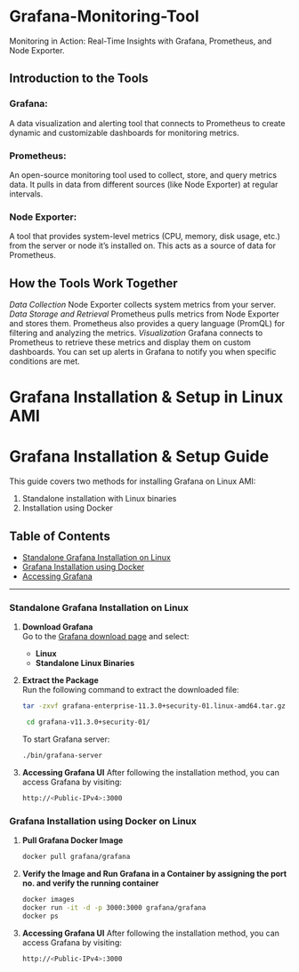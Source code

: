 # Grafana-Monitoring-Tool
Monitoring in Action: Real-Time Insights with Grafana, Prometheus, and Node Exporter.
## Introduction to the Tools
### Grafana: 
A data visualization and alerting tool that connects to Prometheus to create dynamic and customizable dashboards for monitoring metrics.
### Prometheus:
An open-source monitoring tool used to collect, store, and query metrics data. It pulls in data from different sources (like Node Exporter) at regular intervals.
### Node Exporter:
A tool that provides system-level metrics (CPU, memory, disk usage, etc.) from the server or node it’s installed on. This acts as a source of data for Prometheus.
## How the Tools Work Together
*Data Collection* Node Exporter collects system metrics from your server.
*Data Storage and Retrieval* Prometheus pulls metrics from Node Exporter and stores them. Prometheus also provides a query language (PromQL) for filtering and analyzing the metrics.
*Visualization* Grafana connects to Prometheus to retrieve these metrics and display them on custom dashboards. You can set up alerts in Grafana to notify you when specific conditions are met.

# Grafana Installation & Setup in Linux AMI
# Grafana Installation & Setup Guide

This guide covers two methods for installing Grafana on Linux AMI:
1. Standalone installation with Linux binaries
2. Installation using Docker

## Table of Contents
- [Standalone Grafana Installation on Linux](#standalone-grafana-installation-on-linux)
- [Grafana Installation using Docker](#grafana-installation-using-docker)
- [Accessing Grafana](#accessing-grafana)

---

### Standalone Grafana Installation on Linux

1. **Download Grafana**  
   Go to the [Grafana download page](https://grafana.com/grafana/download) and select:
   - **Linux**
   - **Standalone Linux Binaries**

2. **Extract the Package**  
   Run the following command to extract the downloaded file:
   ```sh
   tar -zxvf grafana-enterprise-11.3.0+security-01.linux-amd64.tar.gz
   ```
   ```sh
    cd grafana-v11.3.0+security-01/
   ```
   To start Grafana server:
   ```sh
   ./bin/grafana-server
   ```
3. **Accessing Grafana UI**
   After following the installation method, you can access Grafana by visiting:
   ```sh
   http://<Public-IPv4>:3000
   ```
### Grafana Installation using Docker on Linux
1. **Pull Grafana Docker Image**
   ```sh
   docker pull grafana/grafana
   ```
2. **Verify the Image and Run Grafana in a Container by assigning the port no. and verify the running container**
   ```sh
   docker images
   docker run -it -d -p 3000:3000 grafana/grafana
   docker ps
   ```
3. **Accessing Grafana UI**
   After following the installation method, you can access Grafana by visiting:
   ```sh
   http://<Public-IPv4>:3000
   ```

   

   
